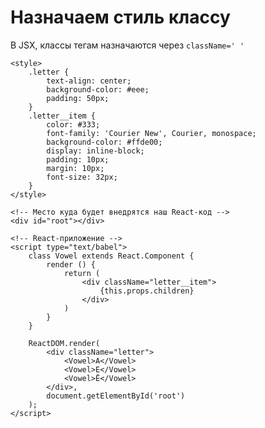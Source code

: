 # Назначаем стиль классу

В JSX, классы тегам назначаются через `className=' '`

    <style>
        .letter {
            text-align: center;
            background-color: #eee;
            padding: 50px;
        }
        .letter__item {
            color: #333;
            font-family: 'Courier New', Courier, monospace;
            background-color: #ffde00;
            display: inline-block;
            padding: 10px;
            margin: 10px;
            font-size: 32px;
        }
    </style>

    <!-- Место куда будет внедрятся наш React-код -->
    <div id="root"></div>
    
    <!-- React-приложение -->
    <script type="text/babel">
        class Vowel extends React.Component {
            render () {
                return (
                    <div className="letter__item">
                        {this.props.children}
                    </div>
                )
            }
        }

        ReactDOM.render(
            <div className="letter">
                <Vowel>А</Vowel>
                <Vowel>Е</Vowel>
                <Vowel>Ё</Vowel>
            </div>,
            document.getElementById('root')
        );
    </script>
